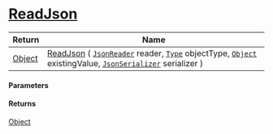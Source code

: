# [ReadJson](./FeatureDescriptorJsonConverter--ReadJson.md)



| Return | Name | 
| --- | --- | 
| [Object](https://docs.microsoft.com/en-us/dotnet/api/System.Object) | [ReadJson](./FeatureDescriptorJsonConverter--ReadJson.md) ( [`JsonReader`](./FeatureDescriptorJsonConverter--ReadJson.md) reader, [`Type`](https://docs.microsoft.com/en-us/dotnet/api/System.Type) objectType, [`Object`](https://docs.microsoft.com/en-us/dotnet/api/System.Object) existingValue, [`JsonSerializer`](./FeatureDescriptorJsonConverter--ReadJson.md) serializer ) | 


#### Parameters

#### Returns
[Object](https://docs.microsoft.com/en-us/dotnet/api/System.Object)<br>
